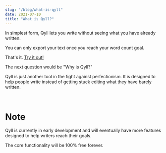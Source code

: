 ```yaml
---
slug: "/blog/what-is-qyll"
date: 2021-07-10
title: "What is Qyll?"
---
```


In simplest form, Qyll lets you write without seeing what you have already written.

You can only export your text once you reach your word count goal.

That's it. [Try it out!](https://qyll.dev/page)

The next question would be "Why is Qyll?"

Qyll is just another tool in the fight against perfectionism. It is designed to help people write instead of getting stuck editing what they have barely written.


<br/>

# Note

Qyll is currently in early development and will eventually have more features designed to help writers reach their goals.

The core functionality will be 100% free forever.